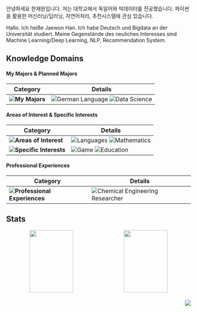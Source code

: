 안녕하세요 한재원입니다.
저는 대학교에서 독일어와 빅데이터를 전공했습니다.
파이썬을 활용한 머신러닝/딥러닝, 자연어처리, 추천시스템에 관심 있습니다.

Hallo. Ich heiße Jaewon Han.
Ich habe Deutsch und Bigdata an der Universität studiert.
Meine Gegenstände des neuliches Interesses sind Machine Learning/Deep Learning, NLP, Recommendation System.

## Knowledge Domains

#### My Majors & Planned Majors

| **Category** | **Details** |
|--------------|-------------|
| **![My Majors](https://img.shields.io/badge/My%20Majors-EAF4FB?style=flat-square)** | ![German Language](https://img.shields.io/badge/German%20Language-A8E1DB?style=flat-square) ![Data Science](https://img.shields.io/badge/Data%20Science-A8E1DB?style=flat-square) |


#### Areas of Interest & Specific Interests

| **Category** | **Details** |
|--------------|-------------|
| **![Areas of Interest](https://img.shields.io/badge/Areas%20of%20Interest-EAF4FB?style=flat-square)** | ![Languages](https://img.shields.io/badge/Languages-A8E1DB?style=flat-square) ![Mathematics](https://img.shields.io/badge/Mathematics-A8E1DB?style=flat-square)  |
| **![Specific Interests](https://img.shields.io/badge/Specific%20Interests-EAF4FB?style=flat-square)** |  ![Game](https://img.shields.io/badge/Game%20Issues-EAF4FB?style=flat-square) ![Education](https://img.shields.io/badge/Education%20Issues-EAF4FB?style=flat-square) |

#### Professional Experiences

| **Category** | **Details** |
|--------------|-------------|
| **![Professional Experiences](https://img.shields.io/badge/Professional%20Experiences-EAF4FB?style=flat-square)** | ![Chemical Engineering Researcher](https://img.shields.io/badge/Chemical%20Engineering%20Researcher-A8E1DB?style=flat-square) |


## Stats
<div align="center">
  <div style="display: flex; justify-content: space-between; width: 100%; max-width: 1000px; align-items: center;">
    <img src="https://github-readme-stats.vercel.app/api?username=Han-Jaewon&show_icons=true&theme=buefy" style="flex: 1; width: 48%; height: 170px; object-fit: cover; margin-right: 10px;">
    <img src="https://github-readme-stats.vercel.app/api/top-langs/?username=Han-Jaewon&layout=compact&theme=buefy" style="flex: 1; width: 48%; height: 170px; object-fit: cover;">
  </div>

  <div align="right" style="margin-top: 20px;">
    <img src="https://hits.seeyoufarm.com/api/count/incr/badge.svg?url=https%3A%2F%2Fgithub.com%2FHan-Jaewon%2Fkaggle-badge&count_bg=%23A8E1DB&title_bg=%23555555&icon=&icon_color=%23A8E1DB&title=hits&edge_flat=false">
  </div>
</div>
